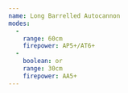 ```yaml
---
name: Long Barrelled Autocannon
modes:
  -
    range: 60cm
    firepower: AP5+/AT6+
  -
    boolean: or
    range: 30cm
    firepower: AA5+
---
```

